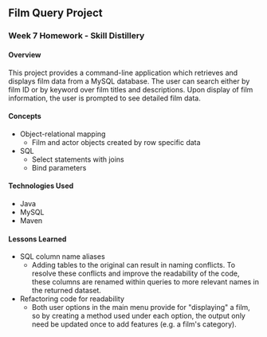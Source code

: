 ## Film Query Project

### Week 7 Homework - Skill Distillery

#### Overview

This project provides a command-line application which retrieves and displays film data from a MySQL database.  The user can search either by film ID or by keyword over film titles and descriptions.  Upon display of film information, the user is prompted to see detailed film data.


#### Concepts

- Object-relational mapping
  - Film and actor objects created by row specific data
- SQL
  - Select statements with joins
  - Bind parameters


#### Technologies Used

- Java
- MySQL
- Maven


#### Lessons Learned

- SQL column name aliases
  - Adding tables to the original can result in naming conflicts.  To resolve these conflicts and improve the readability of the code, these columns are renamed within queries to more relevant names in the returned dataset.
- Refactoring code for readability
  - Both user options in the main menu provide for "displaying" a film, so by creating a method used under each option, the output only need be updated once to add features (e.g. a film's category).
